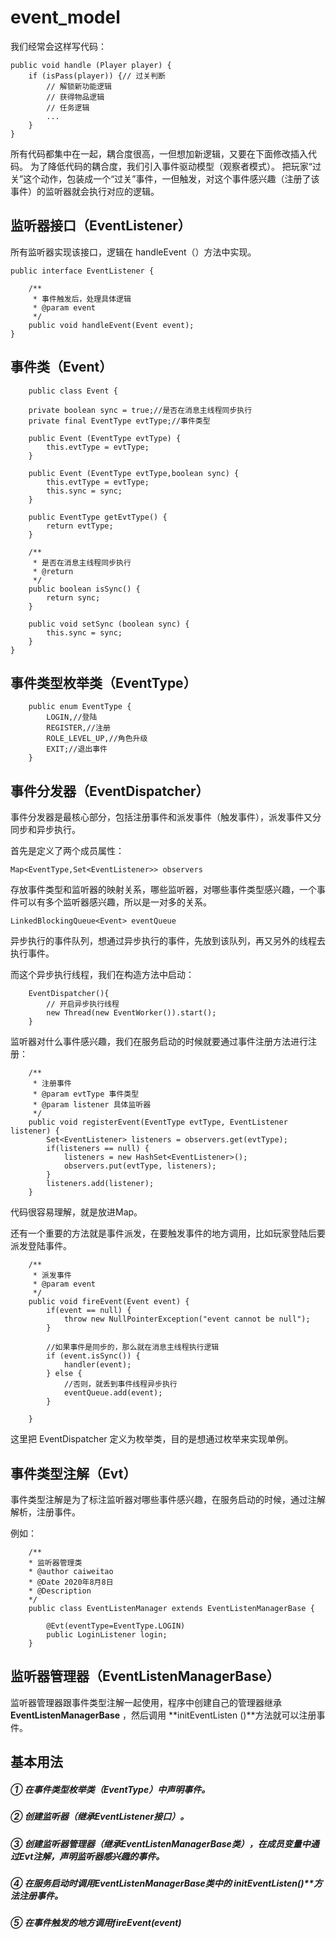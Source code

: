 # event_model

我们经常会这样写代码：

    public void handle (Player player) {
    	if (isPass(player)) {// 过关判断
			// 解锁新功能逻辑
			// 获得物品逻辑
			// 任务逻辑
			...
		}
    }

所有代码都集中在一起，耦合度很高，一但想加新逻辑，又要在下面修改插入代码。
为了降低代码的耦合度，我们引入事件驱动模型（观察者模式）。
把玩家“过关”这个动作，包装成一个“过关”事件，一但触发，对这个事件感兴趣（注册了该事件）的监听器就会执行对应的逻辑。



## 监听器接口（EventListener） ##
  
所有监听器实现该接口，逻辑在 handleEvent（）方法中实现。

    public interface EventListener {
    
    	/**
    	 * 事件触发后，处理具体逻辑
    	 * @param event
    	 */
    	public void handleEvent(Event event);
    }

## 事件类（Event） ##

        public class Event {
    	
    	private boolean sync = true;//是否在消息主线程同步执行
    	private final EventType evtType;//事件类型
    	
    	public Event (EventType evtType) {
    		this.evtType = evtType;
    	}
    	
    	public Event (EventType evtType,boolean sync) {
    		this.evtType = evtType;
    		this.sync = sync;
    	}
    
    	public EventType getEvtType() {
    		return evtType;
    	}
    	
    	/**
    	 * 是否在消息主线程同步执行
    	 * @return
    	 */
    	public boolean isSync() {
    		return sync;
    	}
    	
    	public void setSync (boolean sync) {
    		this.sync = sync;
    	}
    }
    

    

## 事件类型枚举类（EventType） ##

	    public enum EventType {
    		LOGIN,//登陆
    		REGISTER,//注册
    		ROLE_LEVEL_UP,//角色升级
    		EXIT;//退出事件
    	}

## 事件分发器（EventDispatcher） ##

	
事件分发器是最核心部分，包括注册事件和派发事件（触发事件），派发事件又分同步和异步执行。

首先是定义了两个成员属性：

	Map<EventType,Set<EventListener>> observers

存放事件类型和监听器的映射关系，哪些监听器，对哪些事件类型感兴趣，一个事件可以有多个监听器感兴趣，所以是一对多的关系。

	LinkedBlockingQueue<Event> eventQueue

异步执行的事件队列，想通过异步执行的事件，先放到该队列，再又另外的线程去执行事件。

而这个异步执行线程，我们在构造方法中启动：

	    EventDispatcher(){
    		// 开启异步执行线程
    		new Thread(new EventWorker()).start();
    	}
	
监听器对什么事件感兴趣，我们在服务启动的时候就要通过事件注册方法进行注册：

	    /**
    	 * 注册事件
    	 * @param evtType 事件类型
    	 * @param listener 具体监听器
    	 */
    	public void registerEvent(EventType evtType, EventListener listener) {
    		Set<EventListener> listeners = observers.get(evtType);
    		if(listeners == null) {
    			listeners = new HashSet<EventListener>();
    			observers.put(evtType, listeners);
    		}
    		listeners.add(listener);
    	}
	
代码很容易理解，就是放进Map。

还有一个重要的方法就是事件派发，在要触发事件的地方调用，比如玩家登陆后要派发登陆事件。

	    /**
    	 * 派发事件
    	 * @param event
    	 */
    	public void fireEvent(Event event) {
    		if(event == null) {
    			throw new NullPointerException("event cannot be null");
    		}
    		
    		//如果事件是同步的，那么就在消息主线程执行逻辑
    		if (event.isSync()) {
    			handler(event);
    		} else {
    			//否则，就丢到事件线程异步执行
    			eventQueue.add(event);
    		}
    		
    	}


这里把 EventDispatcher 定义为枚举类，目的是想通过枚举来实现单例。


## 事件类型注解（Evt） ##
事件类型注解是为了标注监听器对哪些事件感兴趣，在服务启动的时候，通过注解解析，注册事件。
	
例如：

	    /**
     	* 监听器管理类
     	* @author caiweitao
     	* @Date 2020年8月8日
     	* @Description
     	*/
    	public class EventListenManager extends EventListenManagerBase {
    
    		@Evt(eventType=EventType.LOGIN)
    		public LoginListener login;
    	}
    

## 监听器管理器（EventListenManagerBase） ##
监听器管理器跟事件类型注解一起使用，程序中创建自己的管理器继承 **EventListenManagerBase** ，然后调用 **initEventListen ()**方法就可以注册事件。

## 基本用法 ##

##### ① 在事件类型枚举类（**EventType**）中声明事件。
	
##### ② 创建监听器（继承**EventListener**接口）。
	
##### ③ 创建监听器管理器（继承**EventListenManagerBase**类），在成员变量中通过Evt注解，声明监听器感兴趣的事件。
	
##### ④ 在服务启动时调用**EventListenManagerBase**类中的 initEventListen()**方法注册事件。
	
##### ⑤ 在事件触发的地方调用**fireEvent(event)**

